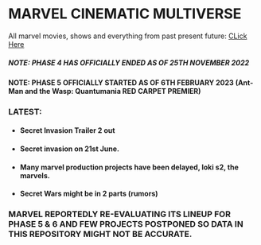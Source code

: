 # MARVEL CINEMATIC MULTIVERSE

All marvel movies, shows and everything from past present future: [CLick Here](https://github.com/gunjan1909/marvel/blob/main/MCU%20RESEARCH.md)

##### NOTE: PHASE 4 HAS OFFICIALLY ENDED AS OF 25TH NOVEMBER 2022

#### NOTE: PHASE 5 OFFICIALLY STARTED AS OF 6TH FEBRUARY 2023 (Ant-Man and the Wasp: Quantumania RED CARPET PREMIER)

### LATEST:

- #### Secret Invasion Trailer 2 out
- #### Secret invasion on 21st June.
- #### Many marvel production projects have been delayed, loki s2, the marvels.
- #### Secret Wars might be in 2 parts (rumors)

### MARVEL REPORTEDLY RE-EVALUATING ITS LINEUP FOR PHASE 5 & 6 AND FEW PROJECTS POSTPONED SO DATA IN THIS REPOSITORY MIGHT NOT BE ACCURATE.
